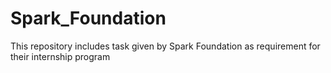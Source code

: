 # Spark_Foundation
This repository includes task given by Spark Foundation as requirement for their internship program
